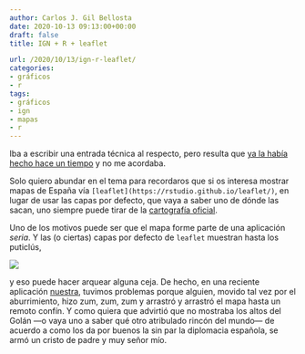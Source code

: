 ```yaml
---
author: Carlos J. Gil Bellosta
date: 2020-10-13 09:13:00+00:00
draft: false
title: IGN + R + leaflet

url: /2020/10/13/ign-r-leaflet/
categories:
- gráficos
- r
tags:
- gráficos
- ign
- mapas
- r
---
```





Iba a escribir una entrada técnica al respecto, pero resulta que [ya la había hecho hace un tiempo](https://www.datanalytics.com/2018/05/04/leaflet-con-capas-wms-de-coreos-catastro-etc/) y no me acordaba.







Solo quiero abundar en el tema para recordaros que si os interesa mostrar mapas de España vía `[leaflet](https://rstudio.github.io/leaflet/)`, en lugar de usar las capas por defecto, que vaya a saber uno de dónde las sacan, uno siempre puede tirar de la [cartografía oficial](https://www.ign.es/web/ign/portal/ide-area-nodo-ide-ign).







Uno de los motivos puede ser que el mapa forme parte de una aplicación _seria_. Y las (o ciertas) capas por defecto de `leaflet` muestran hasta los puticlús,







![](/wp-uploads/2020/10/leaflet_atocha.png)








y eso puede hacer arquear alguna ceja. De hecho, en una reciente aplicación [nuestra](https://www.circiter.es), tuvimos problemas porque alguien, movido tal vez por el aburrimiento, hizo zum, zum, zum y arrastró y arrastró el mapa hasta un remoto confín. Y como quiera que advirtió que no mostraba los altos del Golán —o vaya uno a saber qué otro atribulado rincón del mundo— de acuerdo a como los da por buenos la sin par la diplomacia española, se armó un cristo de padre y muy señor mío.



